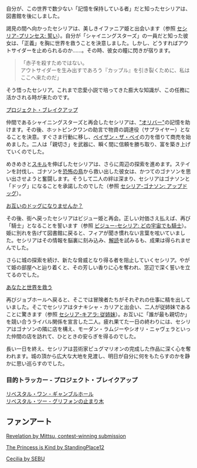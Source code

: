 <!-- title: セシリア・イマーカインド -->
<!-- status: 生存 -->

自分が、この世界で数少ない「記憶を保持している者」だと知ったセシリアは、図書館を後にしました。

謁見の間へ向かったセシリアは、美しきイファニア姫と出会います（参照 [セシリア-プリンセス: 誓い](#edge:cecilia-iphania)）。自分が「シャイニングスターズ」の一員だと知った彼女は、「正義」を胸に世界を救うことを決意しました。しかし、どうすればアウトサイダーを止められるのか……。その時、彼女の瞳に閃きが宿ります。

> 「赤子を殺すためではない。  
> アウトサイダーを生み出すであろう『カップル』を引き裂くために、私はここへ来たのだ」

そう悟ったセシリア。これまで恋愛小説で培ってきた膨大な知識が、この任務に活かされる時が来たのです。

[プロジェクト・ブレイクアップ](#embed:https://www.youtube.com/watch?v=cyLsX20esBE&t=1755s)

仲間であるシャイニングスターズと再会したセシリアは、["オリバー"](https://www.youtube.com/live/cyLsX20esBE?si=_Q7J44xZtf5xKMqD&t=2417)の記憶を助けます。その後、ホットピンクワンの助言で物資の調達役（サプライヤー）となることを決意。すぐさま行動に移し、[ペイザン・ザ・ベイ](#edge:cecilia-bae)の力を借りて商売を始めました。二人は「親切さ」を武器に、瞬く間に信頼を勝ち取り、富を築き上げていくのでした。

めきめきと[スキル](https://www.youtube.com/live/cyLsX20esBE?t=5699s)を伸ばしたセシリアは、さらに周辺の探索を進めます。ステインを討伐し、ゴナソンを[恐怖の鳥](https://www.youtube.com/live/cyLsX20esBE?si=heSaCd2NMHfPv-Ah&t=6718)から救い出した彼女は、かつてのゴナソンを思い出させようと奮闘します。そうして二人の絆は深まり、セシリアはゴナソンと「ドッグ」になることを承諾したのでした（参照 [セシリア-ゴナソン: アップドッグ](#edge:cecilia-gigi)）。

[お互いのドッグになりませんか？](#embed:https://www.youtube.com/live/cyLsX20esBE?t=6986s)

その後、街へ戻ったセシリアはビジュー姫と再会。正しい対価さえ払えば、再び「騎士」となることを誓います（参照 [ビジュー-セシリア: どの宇宙でも騎士](#edge:cecilia-bijou)）。姫に別れを告げて図書館に戻ると、フィアが聞き慣れない言葉を呟いていました。セシリアはその情報を脳裏に刻み込み、[解読](https://www.youtube.com/live/cyLsX20esBE?si=2UOnqwjLJsmTQRkc&t=7528)を試みるも、成果は得られませんでした。

さらに城の探索を続け、新たな脅威となり得る者を阻止していくセシリア。やがて姫の部屋へと辿り着くと、その芳しい香りに心を奪われ、窓辺で深く誓いを立てるのでした。

[あなたと世界を救う](#embed:https://www.youtube.com/live/cyLsX20esBE?si=V7s8jRdSb-bw9IzT&t=8520)

再びジョブホールへ戻ると、そこでは冒険者たちがそれぞれの仕事に精を出していました。そこでセシリアはタナキシャ・カリアと出会い、二人が従姉妹であることに驚きます（参照 [セシリア-キアラ: 従姉妹](#edge:cecilia-kiara)）。お互いに「誰が最も親切か」を競い合うライバル関係を宣言した二人。疲れ果てた一日の終わりには、セシリアはゴナソンの隣に店を構え、モーダン・ラムジーやシオリ・ニャヴェラといった仲間の店を訪れて、ひとときの安らぎを得るのでした。

長い一日を終え、セシリアは芸術家ピュグマリオンの完成した作品に深く心を奪われます。城の頂から広大な大地を見渡し、明日が自分に何をもたらすのかを静かに思い巡らすのでした。

### 目的トラッカー - プロジェクト・ブレイクアップ

[リベスタル・ワン - ギャンブルホール](https://www.youtube.com/live/cyLsX20esBE?si=gOJepyQMRG4xMP3U&t=4264)  
[リベスタル・ツー - グリフォンの止まり木](https://www.youtube.com/live/cyLsX20esBE?si=0XdHKyCqdM67Z4B_&t=8909)

## ファンアート

[Revelation by Mittsu, contest-winning submission](https://x.com/MittsumiA/status/1902371897985397070)

[The Princess is Kind by StandingPlace12](https://x.com/StandingPlace12/status/1918991950818021419)

<!-- iphania -->

[Cecilia by SEBU](https://x.com/SEBU_illust/status/1899563774933340404)
